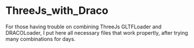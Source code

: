 # ThreeJs_with_Draco
For those having trouble on combining ThreeJs GLTFLoader and DRACOLoader, I put here all necessary files that work propertly, after trying many combinations for days.
